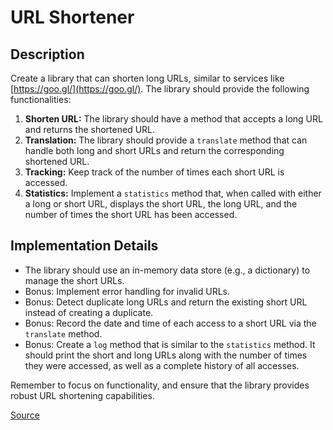 # URL Shortener

## Description
Create a library that can shorten long URLs, similar to services like [https://goo.gl/](https://goo.gl/). The library should provide the following functionalities:

1. **Shorten URL:** The library should have a method that accepts a long URL and returns the shortened URL.
2. **Translation:** The library should provide a `translate` method that can handle both long and short URLs and return the corresponding shortened URL.
3. **Tracking:** Keep track of the number of times each short URL is accessed.
4. **Statistics:** Implement a `statistics` method that, when called with either a long or short URL, displays the short URL, the long URL, and the number of times the short URL has been accessed.

## Implementation Details

- The library should use an in-memory data store (e.g., a dictionary) to manage the short URLs.
- Bonus: Implement error handling for invalid URLs.
- Bonus: Detect duplicate long URLs and return the existing short URL instead of creating a duplicate.
- Bonus: Record the date and time of each access to a short URL via the `translate` method.
- Bonus: Create a `log` method that is similar to the `statistics` method. It should print the short and long URLs along with the number of times they were accessed, as well as a complete history of all accesses.

Remember to focus on functionality, and ensure that the library provides robust URL shortening capabilities.

[Source](https://www.tddbuddy.com/katas/url-shortener.html)